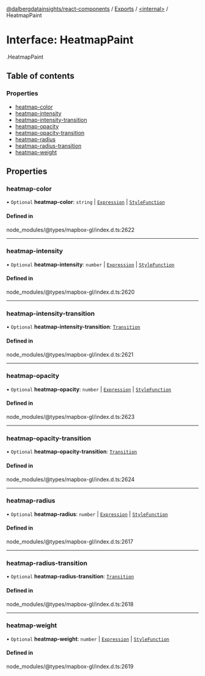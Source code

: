[@dalbergdatainsights/react-components](../README.md) / [Exports](../modules.md) / [<internal\>](../modules/internal_.md) / HeatmapPaint

# Interface: HeatmapPaint

[<internal>](../modules/internal_.md).HeatmapPaint

## Table of contents

### Properties

- [heatmap-color](internal_.HeatmapPaint.md#heatmap-color)
- [heatmap-intensity](internal_.HeatmapPaint.md#heatmap-intensity)
- [heatmap-intensity-transition](internal_.HeatmapPaint.md#heatmap-intensity-transition)
- [heatmap-opacity](internal_.HeatmapPaint.md#heatmap-opacity)
- [heatmap-opacity-transition](internal_.HeatmapPaint.md#heatmap-opacity-transition)
- [heatmap-radius](internal_.HeatmapPaint.md#heatmap-radius)
- [heatmap-radius-transition](internal_.HeatmapPaint.md#heatmap-radius-transition)
- [heatmap-weight](internal_.HeatmapPaint.md#heatmap-weight)

## Properties

### heatmap-color

• `Optional` **heatmap-color**: `string` \| [`Expression`](../modules/internal_.md#expression) \| [`StyleFunction`](internal_.StyleFunction.md)

#### Defined in

node_modules/@types/mapbox-gl/index.d.ts:2622

___

### heatmap-intensity

• `Optional` **heatmap-intensity**: `number` \| [`Expression`](../modules/internal_.md#expression) \| [`StyleFunction`](internal_.StyleFunction.md)

#### Defined in

node_modules/@types/mapbox-gl/index.d.ts:2620

___

### heatmap-intensity-transition

• `Optional` **heatmap-intensity-transition**: [`Transition`](internal_.Transition.md)

#### Defined in

node_modules/@types/mapbox-gl/index.d.ts:2621

___

### heatmap-opacity

• `Optional` **heatmap-opacity**: `number` \| [`Expression`](../modules/internal_.md#expression) \| [`StyleFunction`](internal_.StyleFunction.md)

#### Defined in

node_modules/@types/mapbox-gl/index.d.ts:2623

___

### heatmap-opacity-transition

• `Optional` **heatmap-opacity-transition**: [`Transition`](internal_.Transition.md)

#### Defined in

node_modules/@types/mapbox-gl/index.d.ts:2624

___

### heatmap-radius

• `Optional` **heatmap-radius**: `number` \| [`Expression`](../modules/internal_.md#expression) \| [`StyleFunction`](internal_.StyleFunction.md)

#### Defined in

node_modules/@types/mapbox-gl/index.d.ts:2617

___

### heatmap-radius-transition

• `Optional` **heatmap-radius-transition**: [`Transition`](internal_.Transition.md)

#### Defined in

node_modules/@types/mapbox-gl/index.d.ts:2618

___

### heatmap-weight

• `Optional` **heatmap-weight**: `number` \| [`Expression`](../modules/internal_.md#expression) \| [`StyleFunction`](internal_.StyleFunction.md)

#### Defined in

node_modules/@types/mapbox-gl/index.d.ts:2619
